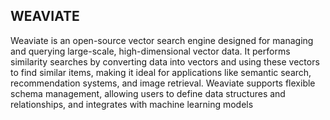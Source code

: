 ## WEAVIATE 

<p>
  Weaviate is an open-source vector search engine designed for managing and querying large-scale, high-dimensional vector data. It performs similarity searches by converting data into vectors and using these vectors to find similar items, making it ideal for applications like semantic search, recommendation systems, and image retrieval. Weaviate supports flexible schema management, allowing users to define data structures and relationships, and integrates with machine learning models
</p>
